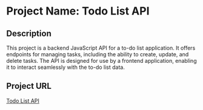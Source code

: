 # Project Name: Todo List API

## Description
This project is a backend JavaScript API for a to-do list application. It offers endpoints for managing tasks, including the ability to create, update, and delete tasks. The API is designed for use by a frontend application, enabling it to interact seamlessly with the to-do list data.


## Project URL

[Todo List API](https://roadmap.sh/projects/todo-list-api)
